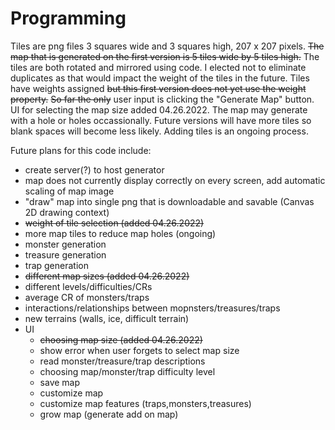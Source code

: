 # Programming

Tiles are png files 3 squares wide and 3 squares high, 207 x 207 pixels. 
~~The map that is generated on the first version is 5 tiles wide by 5 tiles high.~~
The tiles are both rotated and mirrored using code. 
I elected not to eliminate duplicates as that would impact the weight of the tiles in the future. 
Tiles have weights assigned ~~but this first version does not yet use the weight property.~~
~~So far the only~~ user input is clicking the "Generate Map" button. UI for selecting the map size added 04.26.2022.
The map may generate with a hole or holes occassionally. Future versions will have more tiles so blank spaces will become less likely. Adding tiles is an ongoing process.

Future plans for this code include:
- create server(?) to host generator
- map does not currently display correctly on every screen, add automatic scaling of map image
- "draw" map into single png that is downloadable and savable (Canvas 2D drawing context)
- ~~weight of tile selection (added 04.26.2022)~~
- more map tiles to reduce map holes (ongoing)
- monster generation
- treasure generation
- trap generation
- ~~different map sizes (added 04.26.2022)~~
- different levels/difficulties/CRs
- average CR of monsters/traps
- interactions/relationships between mopnsters/treasures/traps
- new terrains (walls, ice, difficult terrain)
- UI
  - ~~choosing map size (added 04.26.2022)~~
  - show error when user forgets to select map size
  - read monster/treasure/trap descriptions
  - choosing map/monster/trap difficulty level
  - save map
  - customize map
  - customize map features (traps,monsters,treasures)
  - grow map (generate add on map)
